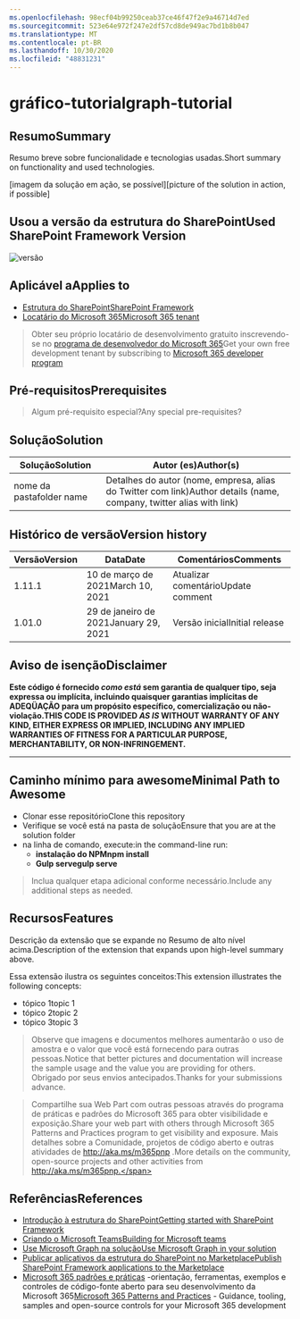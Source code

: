 ```yaml
---
ms.openlocfilehash: 98ecf04b99250ceab37ce46f47f2e9a46714d7ed
ms.sourcegitcommit: 523e64e972f247e2df57cd8de949ac7bd1b8b047
ms.translationtype: MT
ms.contentlocale: pt-BR
ms.lasthandoff: 10/30/2020
ms.locfileid: "48831231"
---
```

# <a name="graph-tutorial"></a><span data-ttu-id="44922-101">gráfico-tutorial</span><span class="sxs-lookup"><span data-stu-id="44922-101">graph-tutorial</span></span>

## <a name="summary"></a><span data-ttu-id="44922-102">Resumo</span><span class="sxs-lookup"><span data-stu-id="44922-102">Summary</span></span>

<span data-ttu-id="44922-103">Resumo breve sobre funcionalidade e tecnologias usadas.</span><span class="sxs-lookup"><span data-stu-id="44922-103">Short summary on functionality and used technologies.</span></span>

<span data-ttu-id="44922-104">[imagem da solução em ação, se possível]</span><span class="sxs-lookup"><span data-stu-id="44922-104">[picture of the solution in action, if possible]</span></span>

## <a name="used-sharepoint-framework-version"></a><span data-ttu-id="44922-105">Usou a versão da estrutura do SharePoint</span><span class="sxs-lookup"><span data-stu-id="44922-105">Used SharePoint Framework Version</span></span>

![versão](https://img.shields.io/badge/version-1.11-green.svg)

## <a name="applies-to"></a><span data-ttu-id="44922-107">Aplicável a</span><span class="sxs-lookup"><span data-stu-id="44922-107">Applies to</span></span>

- [<span data-ttu-id="44922-108">Estrutura do SharePoint</span><span class="sxs-lookup"><span data-stu-id="44922-108">SharePoint Framework</span></span>](https://aka.ms/spfx)
- [<span data-ttu-id="44922-109">Locatário do Microsoft 365</span><span class="sxs-lookup"><span data-stu-id="44922-109">Microsoft 365 tenant</span></span>](https://docs.microsoft.com/en-us/sharepoint/dev/spfx/set-up-your-developer-tenant)

> <span data-ttu-id="44922-110">Obter seu próprio locatário de desenvolvimento gratuito inscrevendo-se no [programa de desenvolvedor do Microsoft 365](http://aka.ms/o365devprogram)</span><span class="sxs-lookup"><span data-stu-id="44922-110">Get your own free development tenant by subscribing to [Microsoft 365 developer program](http://aka.ms/o365devprogram)</span></span>

## <a name="prerequisites"></a><span data-ttu-id="44922-111">Pré-requisitos</span><span class="sxs-lookup"><span data-stu-id="44922-111">Prerequisites</span></span>

> <span data-ttu-id="44922-112">Algum pré-requisito especial?</span><span class="sxs-lookup"><span data-stu-id="44922-112">Any special pre-requisites?</span></span>

## <a name="solution"></a><span data-ttu-id="44922-113">Solução</span><span class="sxs-lookup"><span data-stu-id="44922-113">Solution</span></span>

<span data-ttu-id="44922-114">Solução</span><span class="sxs-lookup"><span data-stu-id="44922-114">Solution</span></span>|<span data-ttu-id="44922-115">Autor (es)</span><span class="sxs-lookup"><span data-stu-id="44922-115">Author(s)</span></span>
--------|---------
<span data-ttu-id="44922-116">nome da pasta</span><span class="sxs-lookup"><span data-stu-id="44922-116">folder name</span></span> | <span data-ttu-id="44922-117">Detalhes do autor (nome, empresa, alias do Twitter com link)</span><span class="sxs-lookup"><span data-stu-id="44922-117">Author details (name, company, twitter alias with link)</span></span>

## <a name="version-history"></a><span data-ttu-id="44922-118">Histórico de versão</span><span class="sxs-lookup"><span data-stu-id="44922-118">Version history</span></span>

<span data-ttu-id="44922-119">Versão</span><span class="sxs-lookup"><span data-stu-id="44922-119">Version</span></span>|<span data-ttu-id="44922-120">Data</span><span class="sxs-lookup"><span data-stu-id="44922-120">Date</span></span>|<span data-ttu-id="44922-121">Comentários</span><span class="sxs-lookup"><span data-stu-id="44922-121">Comments</span></span>
-------|----|--------
<span data-ttu-id="44922-122">1.1</span><span class="sxs-lookup"><span data-stu-id="44922-122">1.1</span></span>|<span data-ttu-id="44922-123">10 de março de 2021</span><span class="sxs-lookup"><span data-stu-id="44922-123">March 10, 2021</span></span>|<span data-ttu-id="44922-124">Atualizar comentário</span><span class="sxs-lookup"><span data-stu-id="44922-124">Update comment</span></span>
<span data-ttu-id="44922-125">1.0</span><span class="sxs-lookup"><span data-stu-id="44922-125">1.0</span></span>|<span data-ttu-id="44922-126">29 de janeiro de 2021</span><span class="sxs-lookup"><span data-stu-id="44922-126">January 29, 2021</span></span>|<span data-ttu-id="44922-127">Versão inicial</span><span class="sxs-lookup"><span data-stu-id="44922-127">Initial release</span></span>

## <a name="disclaimer"></a><span data-ttu-id="44922-128">Aviso de isenção</span><span class="sxs-lookup"><span data-stu-id="44922-128">Disclaimer</span></span>

<span data-ttu-id="44922-129">**Este código é fornecido *como está* sem garantia de qualquer tipo, seja expressa ou implícita, incluindo quaisquer garantias implícitas de ADEQÜAÇÃO para um propósito específico, comercialização ou não-violação.**</span><span class="sxs-lookup"><span data-stu-id="44922-129">**THIS CODE IS PROVIDED *AS IS* WITHOUT WARRANTY OF ANY KIND, EITHER EXPRESS OR IMPLIED, INCLUDING ANY IMPLIED WARRANTIES OF FITNESS FOR A PARTICULAR PURPOSE, MERCHANTABILITY, OR NON-INFRINGEMENT.**</span></span>

---

## <a name="minimal-path-to-awesome"></a><span data-ttu-id="44922-130">Caminho mínimo para awesome</span><span class="sxs-lookup"><span data-stu-id="44922-130">Minimal Path to Awesome</span></span>

- <span data-ttu-id="44922-131">Clonar esse repositório</span><span class="sxs-lookup"><span data-stu-id="44922-131">Clone this repository</span></span>
- <span data-ttu-id="44922-132">Verifique se você está na pasta de solução</span><span class="sxs-lookup"><span data-stu-id="44922-132">Ensure that you are at the solution folder</span></span>
- <span data-ttu-id="44922-133">na linha de comando, execute:</span><span class="sxs-lookup"><span data-stu-id="44922-133">in the command-line run:</span></span>
  - <span data-ttu-id="44922-134">**instalação do NPM**</span><span class="sxs-lookup"><span data-stu-id="44922-134">**npm install**</span></span>
  - <span data-ttu-id="44922-135">**Gulp serve**</span><span class="sxs-lookup"><span data-stu-id="44922-135">**gulp serve**</span></span>

> <span data-ttu-id="44922-136">Inclua qualquer etapa adicional conforme necessário.</span><span class="sxs-lookup"><span data-stu-id="44922-136">Include any additional steps as needed.</span></span>

## <a name="features"></a><span data-ttu-id="44922-137">Recursos</span><span class="sxs-lookup"><span data-stu-id="44922-137">Features</span></span>

<span data-ttu-id="44922-138">Descrição da extensão que se expande no Resumo de alto nível acima.</span><span class="sxs-lookup"><span data-stu-id="44922-138">Description of the extension that expands upon high-level summary above.</span></span>

<span data-ttu-id="44922-139">Essa extensão ilustra os seguintes conceitos:</span><span class="sxs-lookup"><span data-stu-id="44922-139">This extension illustrates the following concepts:</span></span>

- <span data-ttu-id="44922-140">tópico 1</span><span class="sxs-lookup"><span data-stu-id="44922-140">topic 1</span></span>
- <span data-ttu-id="44922-141">tópico 2</span><span class="sxs-lookup"><span data-stu-id="44922-141">topic 2</span></span>
- <span data-ttu-id="44922-142">tópico 3</span><span class="sxs-lookup"><span data-stu-id="44922-142">topic 3</span></span>

> <span data-ttu-id="44922-143">Observe que imagens e documentos melhores aumentarão o uso de amostra e o valor que você está fornecendo para outras pessoas.</span><span class="sxs-lookup"><span data-stu-id="44922-143">Notice that better pictures and documentation will increase the sample usage and the value you are providing for others.</span></span> <span data-ttu-id="44922-144">Obrigado por seus envios antecipados.</span><span class="sxs-lookup"><span data-stu-id="44922-144">Thanks for your submissions advance.</span></span>

> <span data-ttu-id="44922-145">Compartilhe sua Web Part com outras pessoas através do programa de práticas e padrões do Microsoft 365 para obter visibilidade e exposição.</span><span class="sxs-lookup"><span data-stu-id="44922-145">Share your web part with others through Microsoft 365 Patterns and Practices program to get visibility and exposure.</span></span> <span data-ttu-id="44922-146">Mais detalhes sobre a Comunidade, projetos de código aberto e outras atividades de http://aka.ms/m365pnp .</span><span class="sxs-lookup"><span data-stu-id="44922-146">More details on the community, open-source projects and other activities from http://aka.ms/m365pnp.</span></span>

## <a name="references"></a><span data-ttu-id="44922-147">Referências</span><span class="sxs-lookup"><span data-stu-id="44922-147">References</span></span>

- [<span data-ttu-id="44922-148">Introdução à estrutura do SharePoint</span><span class="sxs-lookup"><span data-stu-id="44922-148">Getting started with SharePoint Framework</span></span>](https://docs.microsoft.com/en-us/sharepoint/dev/spfx/set-up-your-developer-tenant)
- [<span data-ttu-id="44922-149">Criando o Microsoft Teams</span><span class="sxs-lookup"><span data-stu-id="44922-149">Building for Microsoft teams</span></span>](https://docs.microsoft.com/en-us/sharepoint/dev/spfx/build-for-teams-overview)
- [<span data-ttu-id="44922-150">Use Microsoft Graph na solução</span><span class="sxs-lookup"><span data-stu-id="44922-150">Use Microsoft Graph in your solution</span></span>](https://docs.microsoft.com/en-us/sharepoint/dev/spfx/web-parts/get-started/using-microsoft-graph-apis)
- [<span data-ttu-id="44922-151">Publicar aplicativos da estrutura do SharePoint no Marketplace</span><span class="sxs-lookup"><span data-stu-id="44922-151">Publish SharePoint Framework applications to the Marketplace</span></span>](https://docs.microsoft.com/en-us/sharepoint/dev/spfx/publish-to-marketplace-overview)
- <span data-ttu-id="44922-152">[Microsoft 365 padrões e práticas](https://aka.ms/m365pnp) -orientação, ferramentas, exemplos e controles de código-fonte aberto para seu desenvolvimento da Microsoft 365</span><span class="sxs-lookup"><span data-stu-id="44922-152">[Microsoft 365 Patterns and Practices](https://aka.ms/m365pnp) - Guidance, tooling, samples and open-source controls for your Microsoft 365 development</span></span>
